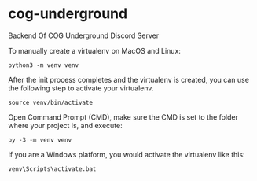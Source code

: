 # cog-underground
Backend Of COG Underground Discord Server


To manually create a virtualenv on MacOS and Linux: 

```
python3 -m venv venv
```

After the init process completes and the virtualenv is created, you can use the following
step to activate your virtualenv.

```
source venv/bin/activate
```


Open Command Prompt (CMD), make sure the CMD is set to the folder where your project is, and execute:
```
py -3 -m venv venv
```

If you are a Windows platform, you would activate the virtualenv like this:

```
venv\Scripts\activate.bat 
```
